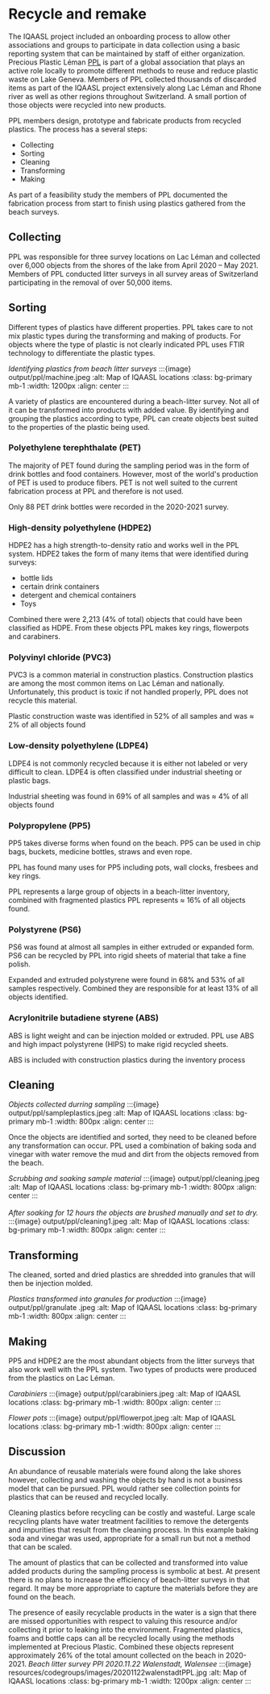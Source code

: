 # Recycle and remake 
The IQAASL project included an onboarding process to allow other associations and groups to participate in data collection using a basic reporting system that can be maintained by staff of either organization.
Precious Plastic Léman [PPL](https://preciousplasticleman.ch/) is part of a global association that plays an active role locally to promote different methods to reuse and reduce plastic waste on Lake Geneva. Members of PPL collected thousands of discarded items as part of the IQAASL project extensively along Lac Léman and Rhone river as well as other regions throughout Switzerland. A small portion of those objects were recycled into new products. 


PPL members design, prototype and fabricate products from recycled plastics. The process has a several steps: 

* Collecting 
* Sorting 
* Cleaning 
* Transforming 
* Making 

As part of a feasibility study the members of PPL documented the fabrication process from start to finish using plastics gathered from the beach surveys. 

## Collecting 

PPL was responsible for three survey locations on Lac Léman and collected over 6,000 objects from the shores of the lake from April 2020 – May 2021. Members of PPL conducted litter surveys in all survey areas of Switzerland participating in the removal of over 50,000 items.  

## Sorting 

Different types of plastics have different properties. PPL takes care to not mix plastic types during the transforming and making of products. For objects where the type of plastic is not clearly indicated PPL uses FTIR technology to differentiate the plastic types.

_Identifying plastics from beach litter surveys_
:::{image} output/ppl/machine.jpeg
:alt: Map of IQAASL locations
:class: bg-primary mb-1
:width: 1200px
:align: center
:::

A variety of plastics are encountered during a beach-litter survey. Not all of it can be transformed into products with added value. By identifying and grouping the plastics according to type, PPL can create objects best suited to the properties of the plastic being used.  

### Polyethylene terephthalate (PET) 

The majority of PET found during the sampling period was in the form of drink bottles and food containers. However, most of the world's production of PET is used to produce fibers. PET is not well suited to the current fabrication process at PPL and therefore is not used.  

Only 88 PET drink bottles were recorded in the 2020-2021 survey. 

### High-density polyethylene (HDPE2) 

HDPE2 has a high strength-to-density ratio and works well in the PPL system. HDPE2 takes the form of many items that were identified during surveys:

* bottle lids 
* certain drink containers
* detergent and chemical containers 
* Toys

Combined there were 2,213 (4% of total) objects that could have been classified as HDPE. From these objects PPL makes key rings, flowerpots and carabiners.  

### Polyvinyl chloride (PVC3) 

PVC3 is a common material in construction plastics. Construction plastics are among the most common items on Lac Léman and nationally. Unfortunately, this product is toxic if not handled properly, PPL does not recycle this material. 

Plastic construction waste was identified in 52% of all samples and was $\approx$ 2% of all objects found 

### Low-density polyethylene (LDPE4) 

LDPE4 is not commonly recycled because it is either not labeled or very difficult to clean. LDPE4 is often classified under industrial sheeting or plastic bags.

Industrial sheeting was found in 69% of all samples and was $\approx$ 4% of all objects found

### Polypropylene (PP5) 

PP5 takes diverse forms when found on the beach. PP5 can be used in chip bags, buckets, medicine bottles, straws and even rope.  

PPL has found many uses for PP5 including pots, wall clocks, fresbees and  key rings.

PPL represents a large group of objects in a beach-litter inventory, combined with fragmented plastics PPL represents $\approx$ 16% of all objects found.

### Polystyrene (PS6) 

PS6 was found at almost all samples in either extruded or expanded form. PS6 can be recycled by PPL into rigid sheets of material that take a fine polish. 

Expanded and extruded polystyrene were found in 68% and 53% of all samples respectively. Combined they are responsible for at least 13% of all objects identified. 

### Acrylonitrile butadiene styrene (ABS) 

ABS is light weight and can be injection molded or extruded. PPL use ABS and high impact polystyrene (HIPS) to make rigid recycled sheets.  

ABS is included with construction plastics during the inventory process 

## Cleaning 

_Objects collected durring sampling_
:::{image} output/ppl/sampleplastics.jpeg
:alt: Map of IQAASL locations
:class: bg-primary mb-1
:width: 800px
:align: center
:::

Once the objects are identified and sorted, they need to be cleaned before any transformation can occur. PPL used a combination of baking soda and vinegar with water remove the mud and dirt from the objects removed from the beach. 

_Scrubbing and soaking sample material_
:::{image} output/ppl/cleaning.jpeg
:alt: Map of IQAASL locations
:class: bg-primary mb-1
:width: 800px
:align: center
:::
<br></br>
_After soaking for 12 hours the objects are brushed manually and set to dry._
:::{image} output/ppl/cleaning1.jpeg
:alt: Map of IQAASL locations
:class: bg-primary mb-1
:width: 800px
:align: center
:::


## Transforming 

The cleaned, sorted and dried plastics are shredded into granules that will then be injection molded. 

_Plastics transformed into granules for production_
:::{image} output/ppl/granulate .jpeg
:alt: Map of IQAASL locations
:class: bg-primary mb-1
:width: 800px
:align: center
:::

## Making 

PP5 and HDPE2 are the most abundant objects from the litter surveys that also work well with the PPL system. Two types of products were produced from the plastics on Lac Léman. 

_Carabiniers_
:::{image} output/ppl/carabiniers.jpeg
:alt: Map of IQAASL locations
:class: bg-primary mb-1
:width: 800px
:align: center
:::

_Flower pots_
:::{image} output/ppl/flowerpot.jpeg
:alt: Map of IQAASL locations
:class: bg-primary mb-1
:width: 800px
:align: center
:::

## Discussion 

An abundance of reusable materials were found along the lake shores however, collecting and washing the objects by hand is not a business model that can be pursued. PPL would rather see collection points for plastics that can be reused and recycled locally. 

Cleaning plastics before recycling can be costly and wasteful. Large scale recycling plants have water treatment facilities to remove the detergents and impurities that result from the cleaning process. In this example baking soda and vinegar was used, appropriate for a small run but not a method that can be scaled.  

The amount of plastics that can be collected and transformed into value added products during the sampling process is symbolic at best. At present there is no plans to increase the efficiency of beach-litter surveys in that regard. It may be more appropriate to capture the materials before they are found on the beach. 

The presence of easily recyclable products in the water is a sign that there are missed opportunities with respect to valuing this resource and/or collecting it prior to leaking into the environment. Fragmented plastics, foams and bottle caps can all be recycled locally using the methods implemented at Precious Plastic. Combined these objects represent approximately 26% of the total amount collected on the beach in 2020-2021. 
_Beach litter survey PPl 2020.11.22 Walenstadt, Walensee_
:::{image} resources/codegroups/images/20201122walenstadtPPL.jpg
:alt: Map of IQAASL locations
:class: bg-primary mb-1
:width: 1200px
:align: center
:::